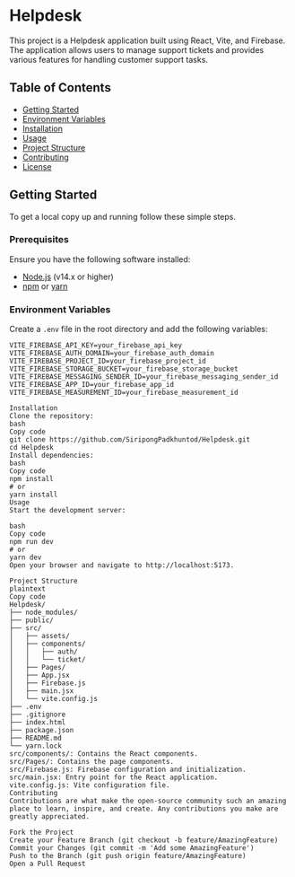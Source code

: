 # Helpdesk

This project is a Helpdesk application built using React, Vite, and Firebase. The application allows users to manage support tickets and provides various features for handling customer support tasks.

## Table of Contents

- [Getting Started](#getting-started)
- [Environment Variables](#environment-variables)
- [Installation](#installation)
- [Usage](#usage)
- [Project Structure](#project-structure)
- [Contributing](#contributing)
- [License](#license)

## Getting Started

To get a local copy up and running follow these simple steps.

### Prerequisites

Ensure you have the following software installed:

- [Node.js](https://nodejs.org/en/download/) (v14.x or higher)
- [npm](https://www.npmjs.com/get-npm) or [yarn](https://yarnpkg.com/getting-started/install)

### Environment Variables

Create a `.env` file in the root directory and add the following variables:

```plaintext
VITE_FIREBASE_API_KEY=your_firebase_api_key
VITE_FIREBASE_AUTH_DOMAIN=your_firebase_auth_domain
VITE_FIREBASE_PROJECT_ID=your_firebase_project_id
VITE_FIREBASE_STORAGE_BUCKET=your_firebase_storage_bucket
VITE_FIREBASE_MESSAGING_SENDER_ID=your_firebase_messaging_sender_id
VITE_FIREBASE_APP_ID=your_firebase_app_id
VITE_FIREBASE_MEASUREMENT_ID=your_firebase_measurement_id

Installation
Clone the repository:
bash
Copy code
git clone https://github.com/SiripongPadkhuntod/Helpdesk.git
cd Helpdesk
Install dependencies:
bash
Copy code
npm install
# or
yarn install
Usage
Start the development server:

bash
Copy code
npm run dev
# or
yarn dev
Open your browser and navigate to http://localhost:5173.

Project Structure
plaintext
Copy code
Helpdesk/
├── node_modules/
├── public/
├── src/
│   ├── assets/
│   ├── components/
│   │   ├── auth/
│   │   └── ticket/
│   ├── Pages/
│   ├── App.jsx
│   ├── Firebase.js
│   ├── main.jsx
│   └── vite.config.js
├── .env
├── .gitignore
├── index.html
├── package.json
├── README.md
└── yarn.lock
src/components/: Contains the React components.
src/Pages/: Contains the page components.
src/Firebase.js: Firebase configuration and initialization.
src/main.jsx: Entry point for the React application.
vite.config.js: Vite configuration file.
Contributing
Contributions are what make the open-source community such an amazing place to learn, inspire, and create. Any contributions you make are greatly appreciated.

Fork the Project
Create your Feature Branch (git checkout -b feature/AmazingFeature)
Commit your Changes (git commit -m 'Add some AmazingFeature')
Push to the Branch (git push origin feature/AmazingFeature)
Open a Pull Request
